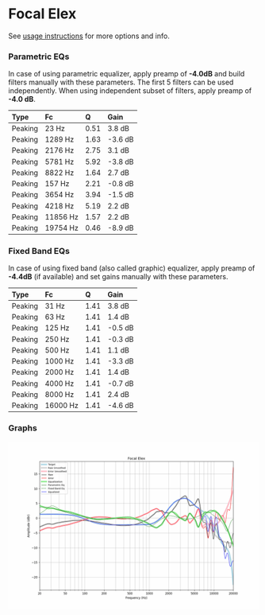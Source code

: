 # Focal Elex
See [usage instructions](https://github.com/jaakkopasanen/AutoEq#usage) for more options and info.

### Parametric EQs
In case of using parametric equalizer, apply preamp of **-4.0dB** and build filters manually
with these parameters. The first 5 filters can be used independently.
When using independent subset of filters, apply preamp of **-4.0 dB**.

| Type    | Fc       |    Q | Gain    |
|:--------|:---------|:-----|:--------|
| Peaking | 23 Hz    | 0.51 | 3.8 dB  |
| Peaking | 1289 Hz  | 1.63 | -3.6 dB |
| Peaking | 2176 Hz  | 2.75 | 3.1 dB  |
| Peaking | 5781 Hz  | 5.92 | -3.8 dB |
| Peaking | 8822 Hz  | 1.64 | 2.7 dB  |
| Peaking | 157 Hz   | 2.21 | -0.8 dB |
| Peaking | 3654 Hz  | 3.94 | -1.5 dB |
| Peaking | 4218 Hz  | 5.19 | 2.2 dB  |
| Peaking | 11856 Hz | 1.57 | 2.2 dB  |
| Peaking | 19754 Hz | 0.46 | -8.9 dB |

### Fixed Band EQs
In case of using fixed band (also called graphic) equalizer, apply preamp of **-4.4dB**
(if available) and set gains manually with these parameters.

| Type    | Fc       |    Q | Gain    |
|:--------|:---------|:-----|:--------|
| Peaking | 31 Hz    | 1.41 | 3.8 dB  |
| Peaking | 63 Hz    | 1.41 | 1.4 dB  |
| Peaking | 125 Hz   | 1.41 | -0.5 dB |
| Peaking | 250 Hz   | 1.41 | -0.3 dB |
| Peaking | 500 Hz   | 1.41 | 1.1 dB  |
| Peaking | 1000 Hz  | 1.41 | -3.3 dB |
| Peaking | 2000 Hz  | 1.41 | 1.4 dB  |
| Peaking | 4000 Hz  | 1.41 | -0.7 dB |
| Peaking | 8000 Hz  | 1.41 | 2.4 dB  |
| Peaking | 16000 Hz | 1.41 | -4.6 dB |

### Graphs
![](./Focal%20Elex.png)